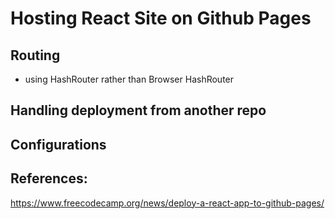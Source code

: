 # Hosting React Site on Github Pages

## Routing
- using HashRouter rather than Browser HashRouter

## Handling deployment from another repo

## Configurations


## References:
https://www.freecodecamp.org/news/deploy-a-react-app-to-github-pages/